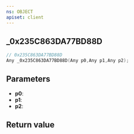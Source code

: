 ```yaml
---
ns: OBJECT
apiset: client
---
```

## _0x235C863DA77BD88D

```c
// 0x235C863DA77BD88D
Any _0x235C863DA77BD88D(Any p0,Any p1,Any p2);
```


## Parameters
* **p0**:
* **p1**:
* **p2**:

## Return value